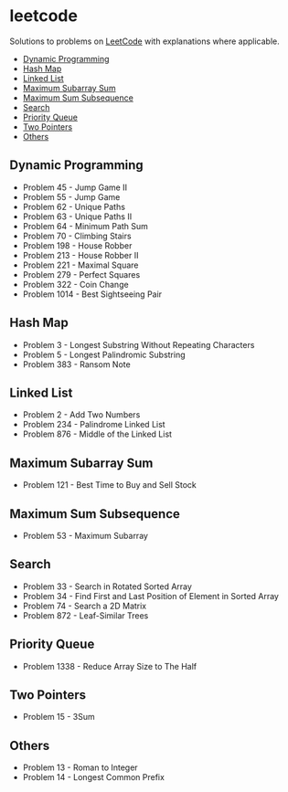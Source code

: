 # leetcode

Solutions to problems on [LeetCode](https://leetcode.com/) with explanations where applicable.

- [Dynamic Programming](#dynamic-programming)
- [Hash Map](#hash-map)
- [Linked List](#linked-list)
- [Maximum Subarray Sum](#maximum-subarray-sum)
- [Maximum Sum Subsequence](#maximum-sum-subsequence)
- [Search](#search)
- [Priority Queue](#priority-queue)
- [Two Pointers](#two-pointers)
- [Others](#others)

## Dynamic Programming

- Problem 45 - Jump Game II
- Problem 55 - Jump Game
- Problem 62 - Unique Paths
- Problem 63 - Unique Paths II
- Problem 64 - Minimum Path Sum
- Problem 70 - Climbing Stairs
- Problem 198 - House Robber
- Problem 213 - House Robber II
- Problem 221 - Maximal Square
- Problem 279 - Perfect Squares
- Problem 322 - Coin Change
- Problem 1014 - Best Sightseeing Pair

## Hash Map

- Problem 3 - Longest Substring Without Repeating Characters
- Problem 5 - Longest Palindromic Substring
- Problem 383 - Ransom Note

## Linked List

- Problem 2 - Add Two Numbers
- Problem 234 - Palindrome Linked List
- Problem 876 - Middle of the Linked List

## Maximum Subarray Sum

- Problem 121 - Best Time to Buy and Sell Stock

## Maximum Sum Subsequence

- Problem 53 - Maximum Subarray

## Search

- Problem 33 - Search in Rotated Sorted Array
- Problem 34 - Find First and Last Position of Element in Sorted Array
- Problem 74 - Search a 2D Matrix
- Problem 872 - Leaf-Similar Trees

## Priority Queue

- Problem 1338 - Reduce Array Size to The Half

## Two Pointers

- Problem 15 - 3Sum

## Others

- Problem 13 - Roman to Integer
- Problem 14 - Longest Common Prefix
